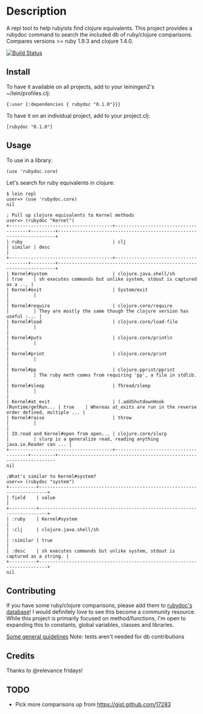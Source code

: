# Description

A repl tool to help rubyists find clojure equivalents. This project
provides a rubydoc command to search the included db of ruby/clojure
comparisons. Compares versions >= ruby 1.9.3 and clojure 1.4.0.

[![Build Status](https://secure.travis-ci.org/cldwalker/rubydoc.png?branch=master)](http://travis-ci.org/cldwalker/rubydoc)

## Install

To have it available on all projects, add to your leiningen2's ~/lein/profiles.clj:

    {:user {:dependencies { rubydoc "0.1.0"}}}

To have it on an individual project, add to your project.clj:

    [rubydoc "0.1.0"]

## Usage

To use in a library:

    (use 'rubydoc.core)

Let's search for ruby equivalents in clojure:

    $ lein repl
    user=> (use 'rubydoc.core)
    nil

    ; Pull up clojure equivalents to Kernel methods
    user=> (rubydoc "Kernel")
    +--------------------------------------+--------------------------------------+---------+---------------------------------------------------------------------+
    | ruby                                 | clj                                  | similar | desc                                                                |
    +--------------------------------------+--------------------------------------+---------+---------------------------------------------------------------------+
    | Kernel#system                        | clojure.java.shell/sh                | true    | sh executes commands but unlike system, stdout is captured as a ... |
    | Kernel#exit                          | System/exit                          |         |                                                                     |
    | Kernel#require                       | clojure.core/require                 |         | They are mostly the same though the clojure version has useful :... |
    | Kernel#load                          | clojure.core/load-file               |         |                                                                     |
    | Kernel#puts                          | clojure.core/println                 |         |                                                                     |
    | Kernel#print                         | clojure.core/print                   |         |                                                                     |
    | Kernel#pp                            | clojure.pprint/pprint                |         | The ruby meth comes from requiring 'pp', a file in stdlib.          |
    | Kernel#sleep                         | Thread/sleep                         |         |                                                                     |
    | Kernel#at_exit                       | (.addShutdownHook (Runtime/getRun... | true    | Whereas at_exits are run in the reverse order defined, multiple ... |
    | Kernel#raise                         | throw                                |         |                                                                     |
    | IO.read and Kernel#open from open... | clojure.core/slurp                   |         | slurp is a generalize read, reading anything java.io.Reader can ... |
    +--------------------------------------+--------------------------------------+---------+---------------------------------------------------------------------
    nil

    ;What's similar to Kernel#system?
    user=> (rubydoc "system")
    +----------+-------------------------------------------------------------------------+
    | field    | value                                                                   |
    +----------+-------------------------------------------------------------------------+
    | :ruby    | Kernel#system                                                           |
    | :clj     | clojure.java.shell/sh                                                   |
    | :similar | true                                                                    |
    | :desc    | sh executes commands but unlike system, stdout is captured as a string. |
    +----------+-------------------------------------------------------------------------+
    nil

## Contributing

If you have some ruby/clojure comparisons, please add them to [rubydoc's
database](https://github.com/cldwalker/rubydoc/blob/master/src/rubydoc/db.yml)! I would definitely
love to see this become a community resource. While this project is primarily focused on
method/functions, I'm open to expanding this to constants, global variables, classes and libraries.

[Some general guidelines](http://tagaholic.me/contributing.html)
Note: tests aren't needed for db contributions

## Credits
Thanks to @relevance fridays!

## TODO
* Pick more comparisons up from https://gist.github.com/17283

